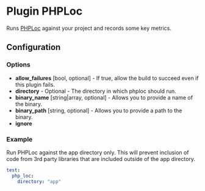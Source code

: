 Plugin PHPLoc
=============

Runs [PHPLoc](https://github.com/sebastianbergmann/phploc) against your project and records some key metrics.

Configuration
-------------

### Options

* **allow_failures** [bool, optional] - If true, allow the build to succeed even if this plugin fails.
* **directory** - Optional - The directory in which phploc should run. 
* **binary_name** [string|array, optional] - Allows you to provide a name of the binary.
* **binary_path** [string, optional] - Allows you to provide a path to the binary.
* **ignore** 

### Example

Run PHPLoc against the app directory only. This will prevent inclusion of code from 3rd party libraries that are 
included outside of the app directory.

```yml
test:
  php_loc:
    directory: "app"
```
